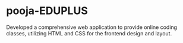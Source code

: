 # pooja-EDUPLUS
Developed a comprehensive web application to provide online coding classes, utilizing HTML and CSS for the frontend design and layout.

